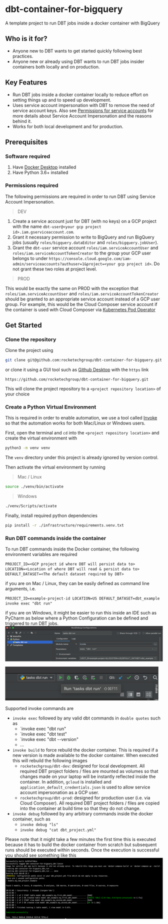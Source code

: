 # dbt-container-for-bigquery
A template project to run DBT jobs inside a docker container with BigQuery

## Who is it for?
- Anyone new to DBT wants to get started quickly following best practices.
- Anyone new or already using DBT wants to run DBT jobs insider containers both locally and on production.

## Key Features
- Run DBT jobs inside a docker container locally to reduce effort on setting things up and to speed up development.
- Uses service account impersonation with DBT to remove the need of service account keys. Also see [Permissions for service accounts](https://cloud.google.com/iam/docs/understanding-service-accounts#permissions_for_service_accounts) for more details about Service Account Impersonation and the reasons behind it.
- Works for both local development and for production.

## Prerequisites
### Software required
1. Have [Docker Desktop](https://www.docker.com/products/docker-desktop) installed
1. Have Python 3.6+ installed

### Permissions required
The following permissions are required in order to run DBT using Service Account Impersonation.
> DEV
1. Create a service account just for DBT (with no keys) on a GCP project with the name `dbt-user@<your gcp project id>.iam.gserviceaccount.com`. 
1. Grant it necessary permission to write to BigQuery and run BigQuery jobs (usually `roles/bigquery.dataEditor` and `roles/bigquery.jobUser`). 
1. Grant the `dbt-user` service account `roles/iam.serviceAccountUser` and `roles/iam.serviceAccountTokenCreator` to the group your GCP user belongs to under `https://console.cloud.google.com/iam-admin/serviceaccounts?authuser=1&project=<your gcp project id>`. Do not grant these two roles at project level.
> PROD

This would be exactly the same on PROD with the exception that `roles/iam.serviceAccountUser` and `roles/iam.serviceAccountTokenCreator` should be granted to an appropriate service account instead of a GCP user group. For example, this would be the Cloud Composer service account if the container is used with Cloud Composer via [Kubernetes Pod Operator](https://cloud.google.com/composer/docs/how-to/using/using-kubernetes-pod-operator) 

## Get Started
### Clone the repository
Clone the project using
```bash
git clone git@github.com:rocketechgroup/dbt-container-for-bigquery.git
```
or clone it using a GUI tool such as [Github Desktop](https://desktop.github.com/) with the `https` link
```
https://github.com/rocketechgroup/dbt-container-for-bigquery.git
```
This will clone the project repository to a `<project repository location>` of your choice

### Create a Python Virtual Environment
This is required in order to enable automation, we use a tool called [Invoke](http://www.pyinvoke.org/) so that the automation works for both Mac/Linux or Windows users.

First, open the terminal and `cd` into the `<project repository location>` and create the virtual environment with
```bash
python3 -m venv venv
```
The `venv` directory under this project is already ignored by version control.

Then activate the virtual environment by running
> Mac / Linux
```bash
source ./venv/bin/activate
```
> Windows
```bash
./venv/Scripts/activate
```

Finally, install required python dependencies
```bash
pip install -r ./infrastructure/requirements.venv.txt
```

### Run DBT commands inside the container
To run DBT commands inside the Docker container, the following environment variables are required
```
PROJECT_ID=<GCP project id where DBT will persist data to>
LOCATION=<Location of where DBT will read & persist data to>
DEFAULT_DATASET=<The default dataset required by DBT>
```
if you are on Mac / Linux, they can be easily defined as command line arguments, i.e.
```
PROJECT_ID=example-project-id LOCATION=US DEFAULT_DATASET=dbt_example invoke exec "dbt run"
```

if you are on Windows, it might be easier to run this inside an IDE such as PyCharm as below where a Python Configuration can be defined and triggered to run DBT jobs. 
![Example Run DBT Config](docs/example_dbt_run_config.png)   

![Example Run DBT Trigger](docs/example_dbt_run_trigger.png)   

Supported invoke commands are
- `invoke exec` followed by any valid dbt commands in `double quotes` such as
    - `invoke exec "dbt run"
    - `invoke exec "dbt test"
    - `invoke exec "dbt --version"
    - ...
- `invoke build` to force rebuild the docker container. This is required if a new version is made available to the docker container. When executed this will rebuild the following images
    - `rocketechgroup/dbt-dev`: designed for local development. All required DBT project folders / files are mounted as volumes so that changes made on your laptop will be instantly reflected inside the container. In addition, `gcloud` is installed and `application_default_credentials.json` is used to allow service account impersonation as a GCP user.
    - `rocketechgroup/dbt-prod`: designed for production user (i.e. via Cloud Composer). All required DBT project folders / files are copied into the container at build time so that they do not change.
- `invoke debug` followed by any arbitrary commands inside the docker container, such as
    - `invoke debug "ls"` 
    - `invoke debug "cat dbt_project.yml"`

Please note that it might take a few minutes the first time this is executed because it has to build the docker container from scratch but subsequent runs should be executed within seconds. 
Once the execution is successful you should see something like this
![Example Run DBT Exec Log](docs/example_execution_log.png)   